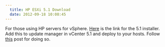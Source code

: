 ```yaml
---
  title: HP ESXi 5.1 Download
  date: 2012-09-18 10:08:45
---
```


For those using HP servers for vSphere.
[Here](https://my.vmware.com/web/vmware/details?downloadGroup=HP-ESXI-5.1.0-GA-10SEP2012&productId=285 "https\://my.vmware.com/web/vmware/details?downloadGroup=HP-ESXI-5.1.0-GA-10SEP2012&productId=285")
is the link for the 5.1 installer. Add this to update manager in vCenter
5.1 and deploy to your hosts. Follow [this](http://everythingshouldbevirtual.com/vsphere-5-1-host-upgrade-using-update-manager-walkthrough/ "vSphere 5.1 host upgrade using update manager walkthrough")
post for doing so.
